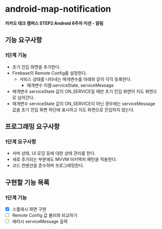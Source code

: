 # android-map-notification
**카카오 테크 캠퍼스 STEP2 Android 6주차 미션 - 알림**
## 기능 요구사항
### 1단계 기능
- 초기 진입 화면을 추가한다.
- Firebase의 Remote Config를 설정한다.
  - 서비스 상태를 나타내는 매개변수를 아래와 같이 각각 등록한다.
    - 매개변수 이름:serviceState, serviceMessage
- 매개변수 serviceState 값이 ON_SERVICE일 때만 초기 진입 화면이 지도 화면으로 넘어간다.
- 매개변수 serviceState 값이 ON_SERVICE이 아닌 경우에는 serviceMessage 값을 초기 진입 화면 하단에 표시하고 지도 화면으로 진입하지 않는다.
## 프로그래밍 요구사항
### 1단계 요구사항
- 서버 상태, UI 로딩 등에 대한 상태 관리를 한다.
- 새로 추가되는 부분에도 MVVM 아키텍처 패턴을 적용한다.
- 코드 컨벤션을 준수하며 프로그래밍한다.
## 구현할 기능 목록
### 1단계 기능
- [x] 스플래시 화면 구현
- [ ] Remote Config 값 불러와 비교하기
- [ ] 에러시 serviceMessage 출력
